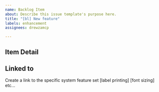 ```yaml
---
name: Backlog Item
about: Describe this issue template's purpose here.
title: "[bl] New feature"
labels: enhancement
assignees: drewzamcp

---
```


## Item Detail


## Linked to

Create a link to the specific system feature set [label printing] [font sizing] etc...
